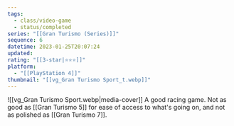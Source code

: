```yaml
---
tags:
  - class/video-game
  - status/completed
series: "[[Gran Turismo (Series)]]"
sequence: 6
datetime: 2023-01-25T20:07:24
updated: 
rating: "[[3-star|⭐️⭐️⭐️]]"
platform:
  - "[[PlayStation 4]]"
thumbnail: "[[vg_Gran Turismo Sport_t.webp]]"
---
```

![[vg_Gran Turismo Sport.webp|media-cover]]
A good racing game. Not as good as [[Gran Turismo 5]] for ease of access to what's going on, and not as polished as [[Gran Turismo 7]].